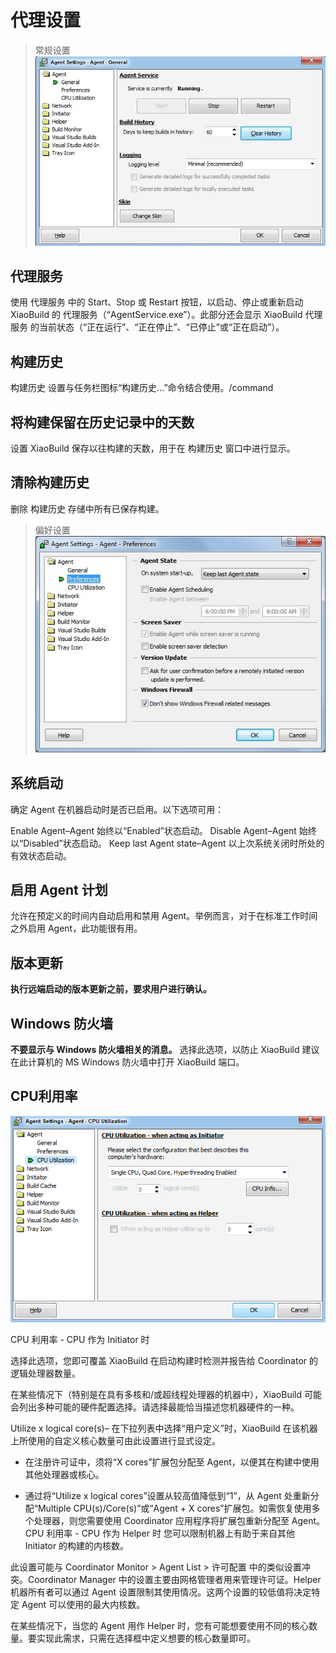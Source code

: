 # 代理设置 #

> 常规设置
![](/documents/resource/agent_general.jpg)

## 代理服务 ##
使用 代理服务 中的 Start、Stop 或 Restart 按钮，以启动、停止或重新启动 XiaoBuild 的 代理服务（“AgentService.exe”）。此部分还会显示 XiaoBuild 代理服务 的当前状态（“正在运行”、“正在停止”、“已停止”或“正在启动”）。

## 构建历史 ##
构建历史 设置与任务栏图标“构建历史...”命令结合使用。/command

## 将构建保留在历史记录中的天数 ##
设置 XiaoBuild 保存以往构建的天数，用于在 构建历史 窗口中进行显示。

## 清除构建历史 ##
删除 构建历史 存储中所有已保存构建。


> 偏好设置
![](/documents/resource/agent_preference.jpg)

## 系统启动 ##
确定 Agent 在机器启动时是否已启用。以下选项可用：

Enable Agent–Agent 始终以“Enabled”状态启动。
Disable Agent–Agent 始终以“Disabled”状态启动。
Keep last Agent state–Agent 以上次系统关闭时所处的有效状态启动。

## 启用 Agent 计划 ##
允许在预定义的时间内自动启用和禁用 Agent。举例而言，对于在标准工作时间之外启用 Agent，此功能很有用。

## 版本更新 ##
**执行远端启动的版本更新之前，要求用户进行确认。**

## Windows 防火墙 ##
**不要显示与 Windows 防火墙相关的消息。**
选择此选项，以防止 XiaoBuild 建议在此计算机的 MS Windows 防火墙中打开 XiaoBuild 端口。

## CPU利用率 ##
![](/documents/resource/agent_settings_helper_cpu0.png)

CPU 利用率 - CPU 作为 Initiator 时

选择此选项，您即可覆盖 XiaoBuild 在启动构建时检测并报告给 Coordinator 的逻辑处理器数量。

在某些情况下（特别是在具有多核和/或超线程处理器的机器中），XiaoBuild 可能会列出多种可能的硬件配置选择。请选择最能恰当描述您机器硬件的一种。

Utilize x logical core(s)– 在下拉列表中选择“用户定义”时，XiaoBuild 在该机器上所使用的自定义核心数量可由此设置进行显式设定。

* 在注册许可证中，须将“X cores”扩展包分配至 Agent，以便其在构建中使用其他处理器或核心。

* 通过将“Utilize x logical cores”设置从较高值降低到“1”，从 Agent 处重新分配“Multiple CPU(s)/Core(s)”或“Agent + X cores”扩展包。如需恢复使用多个处理器，则您需要使用 Coordinator 应用程序将扩展包重新分配至 Agent。
CPU 利用率 - CPU 作为 Helper 时
您可以限制机器上有助于来自其他 Initiator 的构建的内核数。

此设置可能与 Coordinator Monitor > Agent List > 许可配置 中的类似设置冲突。Coordinator Manager 中的设置主要由网格管理者用来管理许可证。Helper 机器所有者可以通过 Agent 设置限制其使用情况。这两个设置的较低值将决定特定 Agent 可以使用的最大内核数。

在某些情况下，当您的 Agent 用作 Helper 时，您有可能想要使用不同的核心数量。要实现此需求，只需在选择框中定义想要的核心数量即可。
